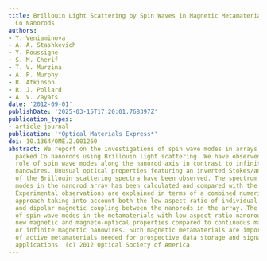 ```yaml
---
title: Brillouin Light Scattering by Spin Waves in Magnetic Metamaterials Based on
  Co Nanorods
authors:
- Y. Veniaminova
- A. A. Stashkevich
- Y. Roussigne
- S. M. Cherif
- T. V. Murzina
- A. P. Murphy
- R. Atkinson
- R. J. Pollard
- A. V. Zayats
date: '2012-09-01'
publishDate: '2025-03-15T17:20:01.768397Z'
publication_types:
- article-journal
publication: '*Optical Materials Express*'
doi: 10.1364/OME.2.001260
abstract: We report on the investigations of spin wave modes in arrays of densely
  packed Co nanorods using Brillouin light scattering. We have observed a significant
  role of spin wave modes along the nanorod axis in contrast to infinite magnetic
  nanowires. Unusual optical properties featuring an inverted Stokes/anti-Stokes asymmetry
  of the Brillouin scattering spectra have been observed. The spectrum of spin wave
  modes in the nanorod array has been calculated and compared with the experiment.
  Experimental observations are explained in terms of a combined numerical-analytical
  approach taking into account both the low aspect ratio of individual magnetic nanorods
  and dipolar magnetic coupling between the nanorods in the array. The optical studies
  of spin-wave modes in the metamaterials with low aspect ratio nanorods have revealed
  new magnetic and magneto-optical properties compared to continuous magnetic films
  or infinite magnetic nanowires. Such magnetic metamaterials are important class
  of active metamaterials needed for prospective data storage and signal processing
  applications. (c) 2012 Optical Society of America
---
```

